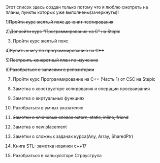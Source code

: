 Этот список здесь создан только потому что я люблю смотреть на планы, пункты которых уже выполнены(зачеркнуты)!

1)~~Пройти курс желтый пояс до юнит-тестирования~~

2)~~Допройти курс "Программирование на С" на Stepic~~

3)  Пройти курс желтый пояс 

4)~~Купить книгу по программированию на С++~~

5)~~Построить конкретный план по изучению~~

6)~~Разобраться с записями в репозитории~~

7)  Пройти курс Программирование на С++ (Часть 1) от CSC на Stepic

8)  Заметка о конструкторе копирования и операции просваивания

9)  Заметка о виртуальных функциях

10) Разобраться в умных указателях

11) ~~Заметки о ключевых словах extern, static, inline, friend~~

12) Заметка о new placement

13) Заметки о сложных задачах курса(Any, Array, SharedPtr)

14) Книга STL: заметка новинки c++17

15) Разобраться в калькуляторе Страуструпа

